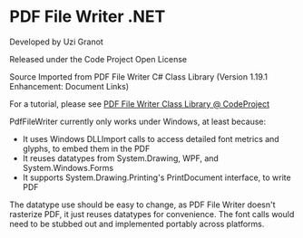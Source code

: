 
# PDF File Writer .NET 

Developed by Uzi Granot

Released under the Code Project Open License

Source Imported from PDF File Writer C# Class Library (Version 1.19.1 Enhancement: Document Links)

For a tutorial, please see [PDF File Writer Class Library @ CodeProject](https://www.codeproject.com/Articles/570682/PDF-File-Writer-Csharp-Class-Library-Version)

PdfFileWriter currently only works under Windows, at least because:

* It uses Windows DLLImport calls to access detailed font metrics and glyphs, to embed them in the PDF
* It reuses datatypes from System.Drawing, WPF, and System.Windows.Forms
* It supports System.Drawing.Printing's PrintDocument interface, to write PDF

The datatype use should be easy to change, as PDF File Writer doesn't rasterize PDF, it just reuses datatypes for convenience. The font calls would need to be stubbed out and implemented portably across platforms. 

